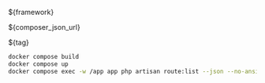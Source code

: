 ${framework}

${composer_json_url}

${tag}

```bash
docker compose build
docker compose up
docker compose exec -w /app app php artisan route:list --json --no-ansi --except-vendor --no-interaction
```